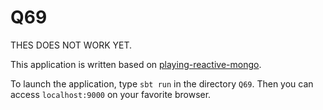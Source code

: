 Q69
===

THES DOES NOT WORK YET.

This application is written based on [playing-reactive-mongo](https://github.com/knoldus/playing-reactive-mongo).

To launch the application, type `sbt run` in the directory `Q69`.
Then you can access `localhost:9000` on your favorite browser.

